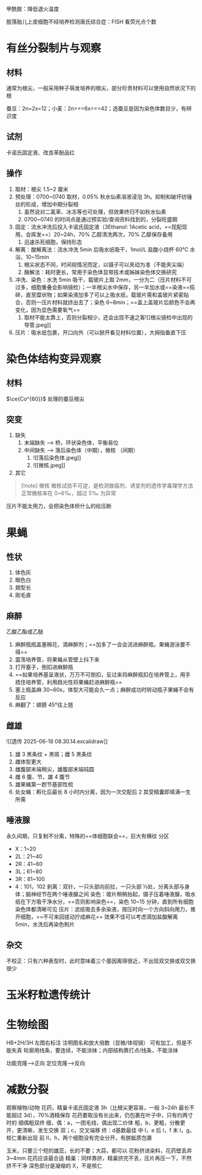 甲酰胺：降低退火温度

脱落胎儿上皮细胞不经培养检测唐氏综合症：FISH 看荧光点个数

# 有丝分裂制片与观察
## 材料

通常为根尖，一般采用种子萌发培养的根尖，部分珍贵材料可以使用自然状况下的根

蚕豆：2n=2x=12；小麦：2n\===6x==\=42；选蚕豆是因为染色体数目少，有辨识度

## 试剂
卡诺氏固定液、改良苯酚品红
## 操作
1. 取材：根尖 1.5~2 厘米
2. 预处理：0700~0740 取材，0.05% 秋水仙素溶液浸泡 3h。抑制和破坏纺锤丝的形成，增加中期分裂相
	1. 虽然说对二氯苯、冰冻等也可处理，但效果终归不如秋水仙素
	2. 0700~0740 的时间点是通过预实验/查询资料找到的，分裂旺盛期
3. 固定：流水冲洗后投入卡诺氏固定液（3Ethanol: 1Acetic acid，==现配现用，会挥发==）20~24h，70% 乙醇清洗两次，70% 乙醇保存备用
	1. 迅速杀死细胞，保持形态
4. 解离：酸解离法：流水冲洗 5min 后吸水纸吸干，1mol/L 盐酸小烧杯 60°C 水浴，10~15min
	1. 根尖状态不同，时间视情况而定，以镊子可以夹动为准（不能夹尖端）
	2. 酶解法：耗时更长，常用于染色体显带技术或姊妹染色体交换研究
5. 冲洗、染色：水洗 5min 吸干，载玻片上取 2mm，一分为二（压片材料不可过多，细胞重叠会影响镜检）；一半根尖水中保存，另一半加水或==染液==捣碎，直至糜状物；如果染液加多了可以上吸水纸，载玻片需和盖玻片紧密贴合，否则一压片材料就挤出去了；染色 6~8min；==盖上盖玻片后颜色不会再变化，因为显色需要氧气==
	1. 取材不能太靠上，否则分裂相少，还会出现不速之客![[根尖镜检中出现的导管.jpeg]]
6. 压片：吸水纸包裹，开口向外（可以掀开看见材料位置），大拇指垂直下压
# 染色体结构变异观察
## 材料

$\ce{Co^{60}}$ 处理的蚕豆根尖

## 突变
1. 缺失
	1. 末端缺失 --> 桥，环状染色体，平衡易位
	2. 中间缺失 --> 落后染色体（中期），微核 （间期）
		1. ![[落后染色体.jpeg]]
		2. ![[微核.jpeg]]
2. 其它

>[!note] 微核
> 微核试验不可逆，是检测致癌剂、诱变剂的遗传学毒理学方法
> 正常微核率在 0~6‰，超过 5‰ 为异常

压片不能太用力，会把染色体桥什么的给压断

# 果蝇
## 性状
1. 体色灰
2. 眼色白
3. 翅型长
4. 刚毛直
## 麻醉
乙酸乙酯或乙醚
1. 麻醉瓶瓶盖塞棉花，滴麻醉剂；==加多了一会会流进麻醉瓶，果蝇游泳要不得==
2. 震荡培养管，将果蝇从管壁上抖下来
3. 打开塞子，倒扣进麻醉瓶
4. ==如果培养基呈液状，万万不可倒扣，反过来将麻醉瓶扣在培养管上，用手捂住培养管，利用趋光性将果蝇赶进麻醉瓶==
5. 塞上瓶盖麻 30~60s，体型大可能会久一点；麻醉成功时转动瓶子果蝇不会有反应
6. 麻翻了：翅膀 45°往上翘
## 雌雄
![[遗传 2025-06-18 08.30.14.excalidraw]]
1. 雄 3 黑条纹 + 黑斑；雌 5 黑条纹
2. 雌体型更大
3. 雌腹部末端稍尖，雄腹部末端钝圆
4. 雌 6 腹、节，雄 4 腹节
5. 雄果蝇第一跗节基部性梳
6. 处女蝇：孵化后最长 8 小时内分离，因为一次交配后 2 其受精囊即填满一生所需
## 唾液腺
永久间期，只复制不分离，特殊的==体细胞联会==，巨大有横纹
分区
- X：1~20
- 2L：21~40
- 2R：41~60      
- 3L；61~80
- 3R：81~100
- 4：101，102
剥离：双针，一只头部向前拉，一只头部 ⅓处，分离头部与身体；脑神经节在两个唾液腺之间
染色：玻片稍稍抬起，镊子压着唾液腺，吸水纸在下方吸干净水分，==否则影响染色==，染色 10~15 分钟，直到所有细胞染色体都清晰可见
压片：滤纸吸去多余染液，按压时向一个方向斜向用力，推开细胞，==不可来回搓动拧成麻花==
效果不佳可以考虑滴加盐酸解离 5min，水洗后再染色制片
## 杂交
不校正：只有六种表型时，此时意味着三个基因离得很近，不出现双交换或双交换很少
# 玉米籽粒遗传统计
# 生物绘图
HB+2H/3H
左图右标注
注明图名和放大倍数（显微/体视镜）
可有加工，但是不能失真
轮廓用线条，要连续，不能涂抹；内部结构靠打点/线条，不能涂抹

功能克隆-->正向
定位克隆-->反向

# 减数分裂
观察植物/动物
花药，精巢卡诺氏固定液 3h（比根尖更容易，一般 3~24h 最长不能超过 3d），70%酒精保存
花药要取没有长出来，仍包裹在叶子中，只有约两寸时的
细偶粗双终
细，偶：a，一团毛线，偶出现二价体
粗，b，更粗，分散更开，更清晰，发生交换
双；c，交叉端移
终：d基数最佳
中 I，e
后 I，f
末 I，g，核仁重新出现
前 II，h，两个细胞没有完全分开，有胼胝质包裹

玉米，只要三个短的雄蕊，长的不要；大蒜，都可以
花粉挤进染料，花药壁丢弃
3~4mm 花药应该最合适
精巢：同样靠挤，精巢挤完不丢，压片再压一下，不然挤不干净
深色部分是凝缩的 X，不是核仁